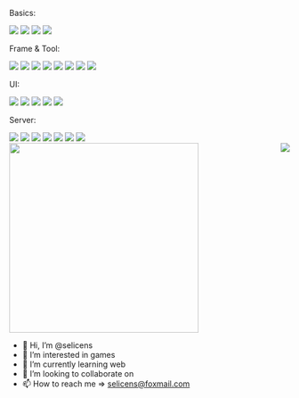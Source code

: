 <div>
  <p>Basics:</p>
  <span>
    <img src="https://img.shields.io/badge/-HTML5-E34F26?style=flat-square&logo=html5&logoColor=white" />
    <img src="https://img.shields.io/badge/-CSS3-1572B6?style=flat-square&logo=css3" />
    <img src="https://img.shields.io/badge/-JavaScript-FFD700?style=flat-square&logo=javascript&logoColor=white" />
    <img src="https://img.shields.io/badge/-TypeScript-337ab7?style=flat-square&logo=typescript&logoColor=white" />
  </span>  
</div>
<div>
  <p>Frame & Tool:</p>
  <span>
    <img src="https://img.shields.io/badge/-JQuery-0769AD?style=flat-square&logo=jquery" />
    <img src="https://img.shields.io/badge/-React-20232A?style=flat-square&logo=react" />
    <img src="https://img.shields.io/badge/-Vue-%2335495e.svg?style=flat-square&logo=vuedotjs" />
    <img src="https://img.shields.io/badge/-WebPack-2B3A42?style=flat-square&logo=webpack" />
    <img src="https://img.shields.io/badge/-Vite-646CFF?style=flat-square&logo=Vite&logoColor=white" />
    <img src="https://img.shields.io/badge/-Git-F0EFE7?style=flat-square&logo=git" />
    <img src="https://img.shields.io/badge/-Axios-5A29E4?style=flat-square&logo=axios" />
    <img src="https://img.shields.io/badge/-UniApp-3A9E46?style=flat-square&logo=uni-app" />
  </span>  
</div>
<div>
  <p>UI:</p>
  <span>
    <img src="https://img.shields.io/badge/-BootStrap-800080?style=flat-square&logo=bootstrap&logoColor=white" />
    <img src="https://img.shields.io/badge/-AntDesign-1890ff?style=flat-square&logo=ant-design" />
    <img src="https://img.shields.io/badge/-AntDesignVue-1890ff?style=flat-square&logo=ant-design-vue" />
    <img src="https://img.shields.io/badge/-Element-409EFF?style=flat-square" />
    <img src="https://img.shields.io/badge/-ElementPlus-409EFF?style=flat-square" />
  </span>
</div>
<div>
  <p>Server:</p>
  <span>
    <img src="https://img.shields.io/badge/-Linux-185886?style=flat-square&logo=linux&logoColor=white" />
    <img src="https://img.shields.io/badge/-MySql-3e6e93?style=flat-square&logo=mysql&logoColor=white" />
    <img src="https://img.shields.io/badge/-Nginx-008000?style=flat-square&logo=nginx" />
    <img src="https://img.shields.io/badge/-Docker-003F8C?style=flat-square&logo=docker" />
    <img src="https://img.shields.io/badge/-NodeJS-6DA55F?style=flat-square&logo=node.js&logoColor=white" />
    <img src="https://img.shields.io/badge/-Express-3e6e93?style=flat-square&logo=express" />
    <img src="https://img.shields.io/badge/nestjs-%23E0234E.svg?style=flat-square&logo=nestjs&logoColor=white"/></code>
  </span>  
</div>

<img align="right" src="https://metrics.lecoq.io/selicens?template=terminal" />
<img width="340px" src="https://github-readme-stats.vercel.app/api?username=selicens&theme=vue-dark&count_private=true&show_icons=true" />

- 👋 Hi, I’m @selicens
- 👀 I’m interested in games
- 🌱 I’m currently learning web
- 💞️ I’m looking to collaborate on
- 📫 How to reach me => <selicens@foxmail.com>
